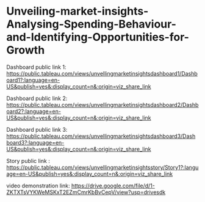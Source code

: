# Unveiling-market-insights-Analysing-Spending-Behaviour-and-Identifying-Opportunities-for-Growth

Dashboard public link 1:
https://public.tableau.com/views/unvellingmarketinsightsdashboard1/Dashboard1?:language=en-US&publish=yes&:display_count=n&:origin=viz_share_link

Dashboard public link 2:
https://public.tableau.com/views/unvellingmarketinsightsdashboard2/Dashboard2?:language=en-US&publish=yes&:display_count=n&:origin=viz_share_link

Dashboard public link 3:
https://public.tableau.com/views/unvellingmarketinsightsdashboard3/Dashboard3?:language=en-US&publish=yes&:display_count=n&:origin=viz_share_link

Story public link :
https://public.tableau.com/views/unvellingmarketinsightsstory/Story1?:language=en-US&publish=yes&:display_count=n&:origin=viz_share_link

video demonstration link:
https://drive.google.com/file/d/1-ZKTXTsVYKWeMSKxT2EZmCmrKbBvCepV/view?usp=drivesdk
